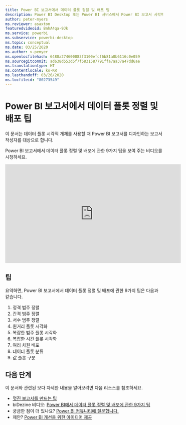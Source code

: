 ```yaml
---
title: Power BI 보고서에서 데이터 플롯 정렬 및 배포 팁
description: Power BI Desktop 또는 Power BI 서비스에서 Power BI 보고서 시각적 개체의 데이터 플롯 정렬 및 배포에 관한 9가지 팁입니다.
author: peter-myers
ms.reviewer: asaxton
featuredvideoid: BnhA4qa-9Jk
ms.service: powerbi
ms.subservice: powerbi-desktop
ms.topic: conceptual
ms.date: 03/25/2020
ms.author: v-pemyer
ms.openlocfilehash: 6488a274600083f3100efcf6b81a0b6116c0e059
ms.sourcegitcommit: ad638d553d5f7f5831587791ffa7aa37a47dd6ae
ms.translationtype: HT
ms.contentlocale: ko-KR
ms.lasthandoff: 03/26/2020
ms.locfileid: "80273549"
---
```

# <a name="tips-to-sort-and-distribute-data-plots-in-power-bi-reports"></a>Power BI 보고서에서 데이터 플롯 정렬 및 배포 팁

이 문서는 데이터 플롯 시각적 개체를 사용할 때 Power BI 보고서를 디자인하는 보고서 작성자를 대상으로 합니다.

Power BI 보고서에서 데이터 플롯 정렬 및 배포에 관한 9가지 팁을 보여 주는 비디오를 시청하세요.

<iframe width="560" height="315" src="https://www.youtube.com/embed/BnhA4qa-9Jk" frameborder="0" allowfullscreen></iframe>

## <a name="tips"></a>팁

요약하면, Power BI 보고서에서 데이터 플롯 정렬 및 배포에 관한 9가지 팁은 다음과 같습니다.

1. 정격 범주 정렬
1. 간격 범주 정렬
1. 서수 범주 정렬
1. 원거리 플롯 시각화
1. 복잡한 범주 플롯 시각화
1. 복잡한 시간 플롯 시각화
1. 여러 차원 배포
1. 데이터 플롯 분류
1. 값 플롯 구분

## <a name="next-steps"></a>다음 단계

이 문서와 관련된 보다 자세한 내용을 알아보려면 다음 리소스를 참조하세요.

- [멋진 보고서를 만드는 팁](../power-bi-reports-tips-and-tricks-for-creating.md)
- biDezine 비디오: [Power BI에서 데이터 플롯 정렬 및 배포에 관한 9가지 팁](https://www.youtube.com/watch?v=BnhA4qa-9Jk)
- 궁금한 점이 더 있나요? [Power BI 커뮤니티에 질문합니다.](https://community.powerbi.com/)
- 제안? [Power BI 개선을 위한 아이디어 제공](https://ideas.powerbi.com/)

